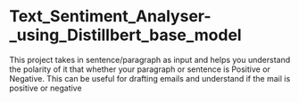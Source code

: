 # Text_Sentiment_Analyser-_using_Distillbert_base_model
This project takes in sentence/paragraph as input and helps you understand the polarity of it that whether your paragraph or sentence is Positive or Negative. This can be useful for drafting emails and understand if the mail is positive or negative
